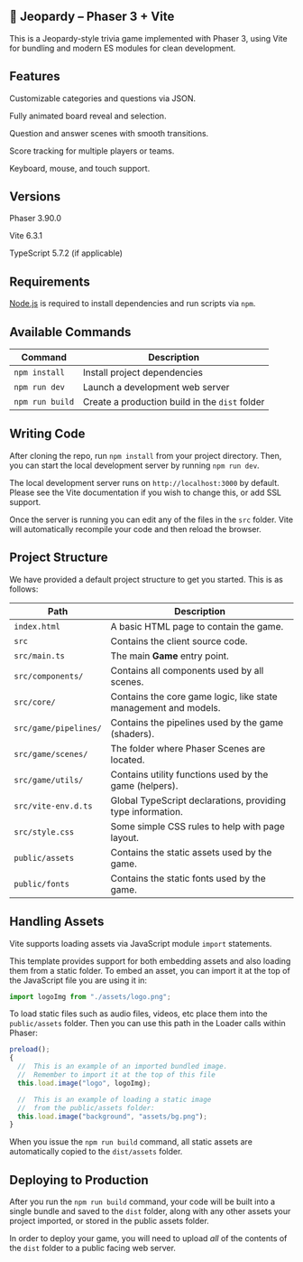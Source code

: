 ## 🎯 Jeopardy – Phaser 3 + Vite

This is a Jeopardy-style trivia game implemented with Phaser 3, using Vite for bundling and modern ES modules for clean development.

## Features

Customizable categories and questions via JSON.

Fully animated board reveal and selection.

Question and answer scenes with smooth transitions.

Score tracking for multiple players or teams.

Keyboard, mouse, and touch support.

## Versions

Phaser 3.90.0

Vite 6.3.1

TypeScript 5.7.2 (if applicable)

## Requirements

[Node.js](https://nodejs.org) is required to install dependencies and run scripts via `npm`.

## Available Commands

| Command         | Description                                    |
| --------------- | ---------------------------------------------- |
| `npm install`   | Install project dependencies                   |
| `npm run dev`   | Launch a development web server                |
| `npm run build` | Create a production build in the `dist` folder |

## Writing Code

After cloning the repo, run `npm install` from your project directory. Then, you can start the local development server by running `npm run dev`.

The local development server runs on `http://localhost:3000` by default. Please see the Vite documentation if you wish to change this, or add SSL support.

Once the server is running you can edit any of the files in the `src` folder. Vite will automatically recompile your code and then reload the browser.

## Project Structure

We have provided a default project structure to get you started. This is as follows:

| Path                     | Description                                                             |
| ------------------------ | ----------------------------------------------------------------------- |
| `index.html`             | A basic HTML page to contain the game.                                  |
| `src`                    | Contains the client source code.                                        |
| `src/main.ts`            | The main **Game** entry point.                                          |
| `src/components/`        | Contains all components used by all scenes.                             |
| `src/core/`              | Contains the core game logic, like state management and models.         |
| `src/game/pipelines/`    | Contains the pipelines used by the game (shaders).                      |
| `src/game/scenes/`       | The folder where Phaser Scenes are located.                             |
| `src/game/utils/`        | Contains utility functions used by the game (helpers).                  |
| `src/vite-env.d.ts`      | Global TypeScript declarations, providing type information.             |
| `src/style.css`          | Some simple CSS rules to help with page layout.                         |
| `public/assets`          | Contains the static assets used by the game.                            |
| `public/fonts`           | Contains the static fonts used by the game.                             |

## Handling Assets

Vite supports loading assets via JavaScript module `import` statements.

This template provides support for both embedding assets and also loading them from a static folder. To embed an asset, you can import it at the top of the JavaScript file you are using it in:

```js
import logoImg from "./assets/logo.png";
```

To load static files such as audio files, videos, etc place them into the `public/assets` folder. Then you can use this path in the Loader calls within Phaser:

```js
preload();
{
  //  This is an example of an imported bundled image.
  //  Remember to import it at the top of this file
  this.load.image("logo", logoImg);

  //  This is an example of loading a static image
  //  from the public/assets folder:
  this.load.image("background", "assets/bg.png");
}
```

When you issue the `npm run build` command, all static assets are automatically copied to the `dist/assets` folder.

## Deploying to Production

After you run the `npm run build` command, your code will be built into a single bundle and saved to the `dist` folder, along with any other assets your project imported, or stored in the public assets folder.

In order to deploy your game, you will need to upload _all_ of the contents of the `dist` folder to a public facing web server.
